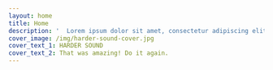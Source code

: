 ```yaml
---
layout: home
title: Home
description: '  Lorem ipsum dolor sit amet, consectetur adipiscing elit. Phasellus sit amet iaculis elit. Nam semper ut arcu non placerat. Praesent nibh massa varius.'
cover_image: /img/harder-sound-cover.jpg
cover_text_1: HARDER SOUND
cover_text_2: That was amazing! Do it again.
---
```


